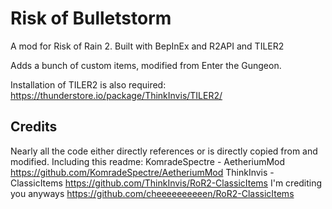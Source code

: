 ﻿# Risk of Bulletstorm

A mod for Risk of Rain 2. Built with BepInEx and R2API and TILER2

Adds a bunch of custom items, modified from Enter the Gungeon.

Installation of TILER2 is also required: https://thunderstore.io/package/ThinkInvis/TILER2/

## Credits
Nearly all the code either directly references or is directly copied from and modified. Including this readme:
KomradeSpectre - AetheriumMod https://github.com/KomradeSpectre/AetheriumMod
ThinkInvis - ClassicItems https://github.com/ThinkInvis/RoR2-ClassicItems
I'm crediting you anyways https://github.com/cheeeeeeeeeen/RoR2-ClassicItems